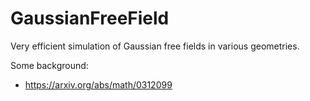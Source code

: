 # GaussianFreeField
Very efficient simulation of Gaussian free fields in various geometries.

Some background:
- https://arxiv.org/abs/math/0312099
